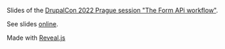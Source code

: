 Slides of the <a href="https://events.drupal.org/prague2022/sessions/form-api-workflow">DrupalCon 2022 Prague session "The Form APi workflow"</a>.

See slides <a href="https://rsanzante.github.io/drupalconprague-2022-form-api-workflow/">online</a>.

Made with <a href="https://revealjs.com/">Reveal.js</a>
